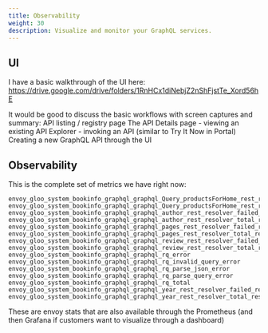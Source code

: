 ```yaml
---
title: Observability
weight: 30
description: Visualize and monitor your GraphQL services.
---
```


## UI

I have a basic walkthrough of the UI here:
https://drive.google.com/drive/folders/1RnHCx1diNebjZ2nShFjstTe_Xord56hE

It would be good to discuss the basic workflows with screen captures and summary:
API listing / registry page
The API Details page - viewing an existing API
Explorer - invoking an API (similar to Try It Now in Portal)
Creating a new GraphQL API through the UI

## Observability

This is the complete set of metrics we have right now:

```
envoy_gloo_system_bookinfo_graphql_graphql_Query_productsForHome_rest_resolver_failed_resolutions
envoy_gloo_system_bookinfo_graphql_graphql_Query_productsForHome_rest_resolver_total_resolutions
envoy_gloo_system_bookinfo_graphql_graphql_author_rest_resolver_failed_resolutions 
envoy_gloo_system_bookinfo_graphql_graphql_author_rest_resolver_total_resolutions
envoy_gloo_system_bookinfo_graphql_graphql_pages_rest_resolver_failed_resolutions
envoy_gloo_system_bookinfo_graphql_graphql_pages_rest_resolver_total_resolutions
envoy_gloo_system_bookinfo_graphql_graphql_review_rest_resolver_failed_resolutions envoy_gloo_system_bookinfo_graphql_graphql_review_rest_resolver_total_resolutions
envoy_gloo_system_bookinfo_graphql_graphql_rq_error
envoy_gloo_system_bookinfo_graphql_graphql_rq_invalid_query_error
envoy_gloo_system_bookinfo_graphql_graphql_rq_parse_json_error
envoy_gloo_system_bookinfo_graphql_graphql_rq_parse_query_error
envoy_gloo_system_bookinfo_graphql_graphql_rq_total
envoy_gloo_system_bookinfo_graphql_graphql_year_rest_resolver_failed_resolutions
envoy_gloo_system_bookinfo_graphql_graphql_year_rest_resolver_total_resolutions
```

These are envoy stats that are also available through the Prometheus (and then Grafana if customers want to visualize through a dashboard)
